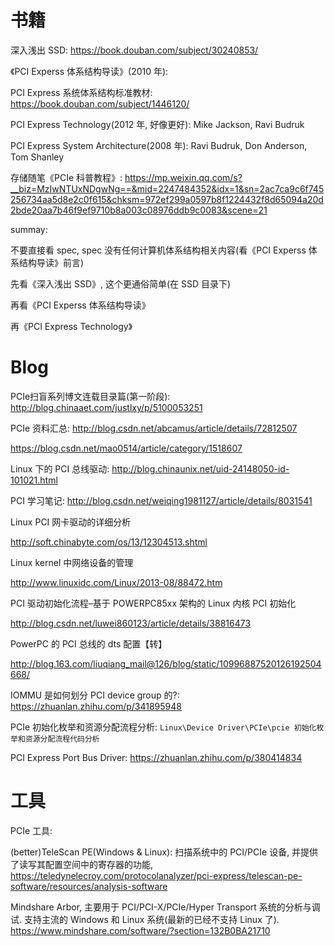 

# 书籍

深入浅出 SSD: https://book.douban.com/subject/30240853/

《PCI Experss 体系结构导读》(2010 年):

PCI Express 系统体系结构标准教材: https://book.douban.com/subject/1446120/

PCI Express Technology(2012 年, 好像更好): Mike Jackson, Ravi Budruk

PCI Express System Architecture(2008 年): Ravi Budruk, Don Anderson, Tom Shanley

存储随笔《PCIe 科普教程》: https://mp.weixin.qq.com/s?__biz=MzIwNTUxNDgwNg==&mid=2247484352&idx=1&sn=2ac7ca9c6f745256734aa5d8e2c0f615&chksm=972ef299a0597b8f1224432f8d65094a20d2bde20aa7b46f9ef9710b8a003c08976ddb9c0083&scene=21

summay:

不要直接看 spec, spec 没有任何计算机体系结构相关内容(看《PCI Experss 体系结构导读》前言)

先看《深入浅出 SSD》, 这个更通俗简单(在 SSD 目录下)

再看《PCI Experss 体系结构导读》

再《PCI Express Technology》

# Blog

PCIe扫盲系列博文连载目录篇(第一阶段): http://blog.chinaaet.com/justlxy/p/5100053251

PCIe 资料汇总: http://blog.csdn.net/abcamus/article/details/72812507

https://blog.csdn.net/mao0514/article/category/1518607


Linux 下的 PCI 总线驱动: http://blog.chinaunix.net/uid-24148050-id-101021.html


PCI 学习笔记: http://blog.csdn.net/weiqing1981127/article/details/8031541

Linux PCI 网卡驱动的详细分析

http://soft.chinabyte.com/os/13/12304513.shtml

Linux kernel 中网络设备的管理

http://www.linuxidc.com/Linux/2013-08/88472.htm

PCI 驱动初始化流程–基于 POWERPC85xx 架构的 Linux 内核 PCI 初始化

http://blog.csdn.net/luwei860123/article/details/38816473

PowerPC 的 PCI 总线的 dts 配置【转】

http://blog.163.com/liuqiang_mail@126/blog/static/10996887520126192504668/

IOMMU 是如何划分 PCI device group 的?: https://zhuanlan.zhihu.com/p/341895948

PCIe 初始化枚举和资源分配流程分析: `Linux\Device Driver\PCIe\pcie 初始化枚举和资源分配流程代码分析`

PCI Express Port Bus Driver: https://zhuanlan.zhihu.com/p/380414834

# 工具

PCIe 工具:

(better)TeleScan PE(Windows & Linux): 扫描系统中的 PCI/PCIe 设备, 并提供了读写其配置空间中的寄存器的功能, https://teledynelecroy.com/protocolanalyzer/pci-express/telescan-pe-software/resources/analysis-software

Mindshare Arbor, 主要用于 PCI/PCI-X/PCIe/Hyper Transport 系统的分析与调试. 支持主流的 Windows 和 Linux 系统(最新的已经不支持 Linux 了). https://www.mindshare.com/software/?section=132B0BA21710


